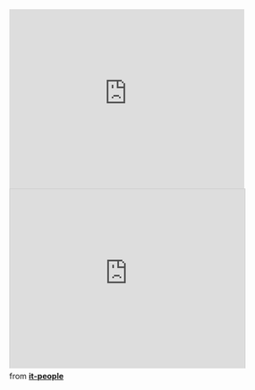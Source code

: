 <iframe width="420" height="320" src="http://www.youtube.com/embed/-tsHmOVlRio" frameborder="0" allowfullscreen></iframe>

<div class="presentation">
<iframe src="http://www.slideshare.net/slideshow/embed_code/16856467" width="420" height="320" frameborder="0" marginwidth="0" marginheight="0" scrolling="no" style="border:1px solid #CCC;border-width:1px 1px 0;margin-bottom:5px" allowfullscreen webkitallowfullscreen mozallowfullscreen> </iframe>
<div style="margin-bottom:5px"> <strong> <a href="http://www.slideshare.net/it-people/c-queue-1" title="Распределенное исполнение python кода на 10000+ серверах" target="_blank"></a> </strong> from <strong><a href="http://www.slideshare.net/it-people" target="_blank">it-people</a></strong></div>
</div>
